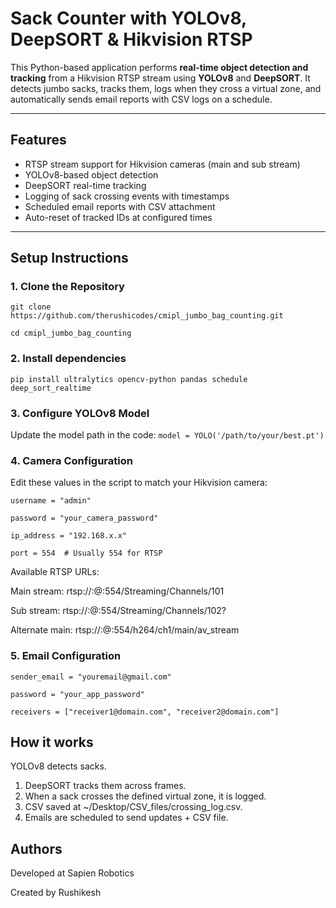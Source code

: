 # Sack Counter with YOLOv8, DeepSORT & Hikvision RTSP

This Python-based application performs **real-time object detection and tracking** from a Hikvision RTSP stream using **YOLOv8** and **DeepSORT**. It detects jumbo sacks, tracks them, logs when they cross a virtual zone, and automatically sends email reports with CSV logs on a schedule.

---

## Features

- RTSP stream support for Hikvision cameras (main and sub stream)
- YOLOv8-based object detection
- DeepSORT real-time tracking
- Logging of sack crossing events with timestamps
- Scheduled email reports with CSV attachment
- Auto-reset of tracked IDs at configured times

---

## Setup Instructions

### 1. Clone the Repository

`git clone https://github.com/therushicodes/cmipl_jumbo_bag_counting.git`

`cd cmipl_jumbo_bag_counting`

### 2. Install dependencies

`pip install ultralytics opencv-python pandas schedule deep_sort_realtime`

### 3. Configure YOLOv8 Model
Update the model path in the code:
`model = YOLO('/path/to/your/best.pt')`

### 4. Camera Configuration
Edit these values in the script to match your Hikvision camera:

`username = "admin"`

`password = "your_camera_password"`

`ip_address = "192.168.x.x"`

`port = 554  # Usually 554 for RTSP`

Available RTSP URLs:

Main stream: rtsp://<user>:<pass>@<ip>:554/Streaming/Channels/101

Sub stream: rtsp://<user>:<pass>@<ip>:554/Streaming/Channels/102?

Alternate main: rtsp://<user>:<pass>@<ip>:554/h264/ch1/main/av_stream


### 5. Email Configuration

`sender_email = "youremail@gmail.com"`

`password = "your_app_password"`

`receivers = ["receiver1@domain.com", "receiver2@domain.com"]`

## How it works
YOLOv8 detects sacks.

1. DeepSORT tracks them across frames.
2. When a sack crosses the defined virtual zone, it is logged.
3. CSV saved at ~/Desktop/CSV_files/crossing_log.csv.
4. Emails are scheduled to send updates + CSV file.

## Authors
Developed at Sapien Robotics

Created by Rushikesh

